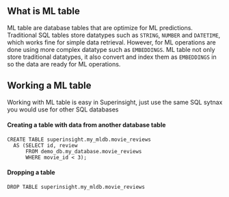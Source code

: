 
## What is ML table
ML table are database tables that are optimize for ML predictions. Traditional SQL tables store datatypes such as `STRING`, `NUMBER` and `DATETIME`, which works fine for simple data retrieval.
However, for ML operations are done using more complex datatype such as `EMBEDDINGS`. ML table not only store traditional datatypes, it also convert and index them as `EMBEDDINGS` in so the data are ready for ML operations.

## Working a ML table
Working with ML table is easy in Superinsight, just use the same SQL sytnax you would use for other SQL databases

#### Creating a table with data from another database table
```
CREATE TABLE superinsight.my_mldb.movie_reviews
  AS (SELECT id, review
      FROM demo_db.my_database.movie_reviews
      WHERE movie_id < 3);
```

#### Dropping a table
```
DROP TABLE superinsight.my_mldb.movie_reviews
```